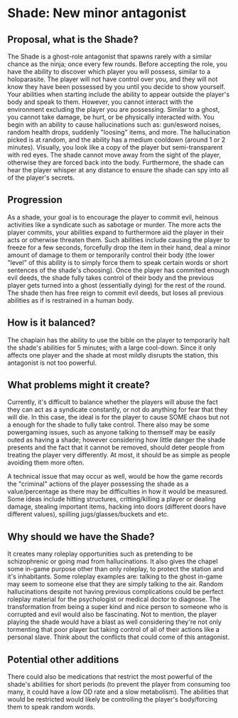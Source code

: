 # Shade: New minor antagonist

## Proposal, what is the Shade?

The Shade is a ghost-role antagonist that spawns rarely with a similar chance as the ninja; once every few rounds. Before accepting the role, you have the ability to discover which player you will possess, similar to a holoparasite. The player will not have control over you, and they will not know they have been possessed by you until you decide to show yourself. Your abilities when starting include the ability to appear outside the player's body and speak to them. However, you cannot interact with the environment excluding the player you are possessing. Similar to a ghost, you cannot take damage, be hurt, or be physically interacted with. You begin with an ability to cause hallucinations such as: gun/esword noises, random health drops, suddenly "loosing" items, and more. The hallucination picked is at random, and the ability has a medium cooldown (around 1 or 2 minutes). Visually, you look like a copy of the player but semi-transparent with red eyes. The shade cannot move away from the sight of the player, otherwise they are forced back into the body. Furthermore, the shade can hear the player whisper at any distance to ensure the shade can spy into all of the player's secrets.

## Progression

As a shade, your goal is to encourage the player to commit evil, heinous activities like a syndicate such as sabotage or murder. The more acts the player commits, your abilities expand to furthermore aid the player in their acts or otherwise threaten them. Such abilities include causing the player to freeze for a few seconds, forcefully drop the item in their hand, deal a minor amount of damage to them or temporarily control their body (the lower "level" of this ability is to simply force them to speak certain words or short sentences of the shade's choosing). Once the player has commited enough evil deeds, the shade fully takes control of their body and the previous player gets turned into a ghost (essentially dying) for the rest of the round. The shade then has free reign to commit evil deeds, but loses all previous abilities as if is restrained in a human body.

## How is it balanced?

The chaplain has the ability to use the bible on the player to temporarily halt the shade's abilities for 5 minutes; with a large cool-down. Since it only affects one player and the shade at most mildly disrupts the station, this antagonist is not too powerful.

## What problems might it create?

Currently, it's difficult to balance whether the players will abuse the fact they can act as a syndicate constantly, or not do anything for fear that they will die. In this case, the ideal is for the player to cause SOME chaos but not a enough for the shade to fully take control. There also may be some powergaming issues, such as anyone talking to themself may be easily outed as having a shade; however considering how little danger the shade presents and the fact that it cannot be removed, should deter people from treating the player very differently. At most, it should be as simple as people avoiding them more often. 

A technical issue that may occur as well, would be how the game records the "criminal" actions of the player possessing the shade as a value/percentage as there may be difficulties in how it would be measured. Some ideas include hitting structures, critting/killing a player or dealing damage, stealing important items, hacking into doors (different doors have different values), spilling jugs/glasses/buckets and etc.

## Why should we have the Shade?

It creates many roleplay opportunities such as pretending to be schizophrenic or going mad from hallucinations. It also gives the chapel some in-game purpose other than only roleplay, to protect the station and it's inhabitants. Some roleplay examples are: talking to the ghost in-game may seem to someone else that they are simply talking to the air. Random hallucinations despite not having previous complications could be perfect roleplay material for the psychologist or medical doctor to diagnose. The transformation from being a super kind and nice person to someone who is corrupted and evil would also be fascinating. Not to mention, the player playing the shade would have a blast as well considering they're not only tormenting that poor player but taking control of all of their actions like a personal slave. Think about the conflicts that could come of this antagonist.

## Potential other additions

There could also be medications that restrict the most powerful of the shade's abilities for short periods (to prevent the player from consuming too many, it could have a low OD rate and a slow metabolism). The abilities that would be restricted would likely be controlling the player's body/forcing them to speak random words.